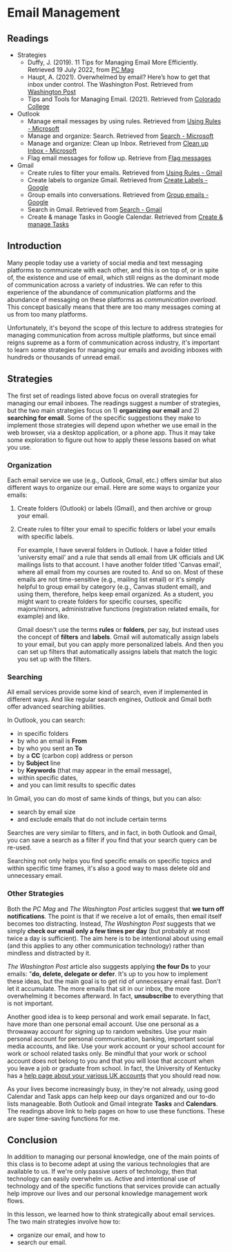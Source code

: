 # Email Management

## Readings

- Strategies
    - Duffy, J. (2019). 11 Tips for Managing Email More Efficiently. Retrieved
      19 July 2022, from [PC Mag][pcmag]
    - Haupt, A. (2021). Overwhelmed by email? Here’s how to get that inbox
      under control. The Washington Post. Retrieved from [Washington Post][washPost]
    - Tips and Tools for Managing Email. (2021). Retrieved from [Colorado College][cocollege]
- Outlook 
    - Manage email messages by using rules. Retrieved from [Using Rules - Microsoft][usingRulesM]
    - Manage and organize: Search. Retrieved from [Search - Microsoft][searchMicrosoft]
    - Manage and organize: Clean up Inbox. Retrieved from [Clean up Inbox - Microsoft][cleanup]
    - Flag email messages for follow up. Retrieve from [Flag messages][flagOutlook]
- Gmail
    - Create rules to filter your emails. Retrieved from [Using Rules - Gmail][usingRulesG]
    - Create labels to organize Gmail. Retrieved from [Create Labels - Google][createLabels]
    - Group emails into conversations. Retrieved from [Group emails - Google][groupEmails]
    - Search in Gmail. Retrieved from [Search - Gmail][searchGmail]
    - Create & manage Tasks in Google Calendar. Retrieved from [Create & manage Tasks][tasksGmail]

## Introduction

Many people today use a variety of social media and text messaging platforms to
communicate with each other, and this is on top of, or in spite of, the
existence and use of email, which still reigns as the dominant mode of
communication across a variety of industries. We can refer to this experience
of the abundance of communication platforms and the abundance of messaging on
these platforms as *communication overload*. This concept basically means that
there are too many messages coming at us from too many platforms.

Unfortunately, it's beyond the scope of this lecture to address strategies for
managing communication from across multiple platforms, but since email reigns
supreme as a form of communication across industry, it's important to learn
some strategies for managing our emails and avoiding inboxes with hundreds or
thousands of unread email. 

## Strategies

The first set of readings listed above focus on overall strategies for managing
our email inboxes. The readings suggest a number of strategies, but the two
main strategies focus on 1) **organizing our email** and 2) **searching for
email**. Some of the specific suggestions they make to implement those
strategies will depend upon whether we use email in the web browser, via a
desktop application, or a phone app. Thus it may take some exploration to
figure out how to apply these lessons based on what you use.

### Organization

Each email service we use (e.g., Outlook, Gmail, etc.) offers similar but also
different ways to organize our email. Here are some ways to organize your
emails:

1. Create folders (Outlook) or labels (Gmail), and then archive or group your
   email.
2. Create rules to filter your email to specific folders or label your emails
   with specific labels.
    
    For example, I have several folders in Outlook. I have a folder titled
    'university email' and a rule that sends all email from UK officials and UK
    mailings lists to that account. I have another folder titled 'Canvas
    email', where all email from my courses are routed to. And so on. Most of
    these emails are not time-sensitive (e.g., mailing list email) or it's
    simply helpful to group email by category (e.g., Canvas student email), and
    using them, therefore, helps keep email organized. As a student, you might
    want to create folders for specific courses, specific majors/minors,
    administrative functions (registration related emails, for example) and
    like.
    
    Gmail doesn't use the terms **rules** or **folders**, per say, but instead
    uses the concept of **filters** and **labels**. Gmail will automatically
    assign labels to your email, but you can apply more personalized labels.
    And then you can set up filters that automatically assigns labels that
    match the logic you set up with the filters.

### Searching

All email services provide some kind of search, even if implemented in
different ways. And like regular search engines, Outlook and Gmail both offer
advanced searching abilities.

In Outlook, you can search:

- in specific folders
- by who an email is **From** 
- by who you sent an **To**
- by a **CC** (carbon cop) address or person
- by **Subject** line
- by **Keywords** (that may appear in the email message),
- within specific dates,
- and you can limit results to specific dates

In Gmail, you can do most of same kinds of things, but you can also:

- search by email size
- and exclude emails that do not include certain terms

Searches are very similar to filters, and in fact, in both Outlook and Gmail,
you can save a search as a filter if you find that your search query can be
re-used.

Searching not only helps you find specific emails on specific topics and within
specific time frames, it's also a good way to mass delete old and unnecessary
email.

### Other Strategies

Both the *PC Mag* and *The Washington Post* articles suggest that **we turn off
notifications**. The point is that if we receive a lot of emails, then email
itself becomes too distracting. Instead, *The Washington Post* suggests that we
simply **check our email only a few times per day** (but probably at most twice
a day is sufficient). The aim here is to be intentional about using email (and
this applies to any other communication technology) rather than mindless and
distracted by it.

*The Washington Post* article also suggests applying **the four Ds** to your
emails: "**do, delete, delegate or defer**. It's up to you how to implement
these ideas, but the main goal is to get rid of unnecessary email fast. Don't
let it accumulate. The more emails that sit in our inbox, the more overwhelming
it becomes afterward. In fact, **unsubscribe** to everything that is not
important. 

Another good idea is to keep personal and work email separate. In fact, have
more than one personal email account. Use one personal as a throwaway account
for signing up to random websites. Use your main personal account for personal
communication, banking, important social media accounts, and like. Use your
work account or your school account for work or school related tasks only. Be
mindful that your work or school account does not belong to you and that you
will lose that account when you leave a job or graduate from school. In fact,
the University of Kentucky has a [help page about your various UK
accounts][ukgraduating] that you should read now.

As your lives become increasingly busy, in they're not already, using good
Calendar and Task apps can help keep our days organized and our to-do lists
manageable. Both Outlook and Gmail integrate **Tasks** and **Calendars**. The
readings above link to help pages on how to use these functions. These are
super time-saving functions for me. 

## Conclusion

In addition to managing our personal knowledge, one of the main points of this
class is to become adept at using the various technologies that are available
to us. If we're only passive users of technology, then that technology can
easily overwhelm us. Active and intentional use of technology and of the
specific functions that services provide can actually help improve our lives
and our personal knowledge management work flows.

In this lesson, we learned how to think strategically about email services. The
two main strategies involve how to:

- organize our email, and how to
- search our email.

[pcmag]:https://www.pcmag.com/news/11-tips-for-managing-email-more-efficiently
[washPost]:https://www.washingtonpost.com/lifestyle/wellness/email-management-tips-productivity/2021/08/27/36d80376-0692-11ec-8c3f-3526f81b233b_story.html
[cocollege]:https://www.coloradocollege.edu/offices/its/guides/manage-email.html
[usingRulesM]:https://support.microsoft.com/en-us/office/manage-email-messages-by-using-rules-c24f5dea-9465-4df4-ad17-a50704d66c59
[searchMicrosoft]:https://support.microsoft.com/en-us/office/Manage-and-organize-b6d7ea98-a81f-492c-8e4b-694b6bb96b30#ID0EBBD=Search 
[cleanup]:https://support.microsoft.com/en-us/office/Manage-and-organize-b6d7ea98-a81f-492c-8e4b-694b6bb96b30#ID0EBBD=Clean_up_Inbox
[usingRulesG]:https://support.google.com/mail/answer/6579?hl=en&ref_topic=3394656
[createLabels]:https://support.google.com/mail/answer/118708?hl=en&ref_topic=3394656
[groupEmails]:https://support.google.com/mail/answer/5900?hl=en&ref_topic=3394656
[searchGmail]:https://support.google.com/mail/answer/6593?hl=en&co=GENIE.Platform%3DDesktop
[ukgraduating]:https://uknow.uky.edu/student-and-academic-life/graduating-what-do-your-uk-accounts-and-mail-you-go
[flagOutlook]:https://support.microsoft.com/en-us/office/flag-email-messages-for-follow-up-9d0f175f-f3e9-406d-bbf7-9c57e1f781cc?ui=en-us&rs=en-us&ad=us
[tasksGmail]:https://support.google.com/calendar/answer/9901136?hl=en&co=GENIE.Platform%3DDesktop
